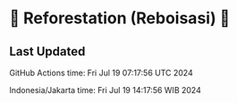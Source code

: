 
# 🌳 Reforestation (Reboisasi) 🌲

## Last Updated

GitHub Actions time: Fri Jul 19 07:17:56 UTC 2024

Indonesia/Jakarta time: Fri Jul 19 14:17:56 WIB 2024
